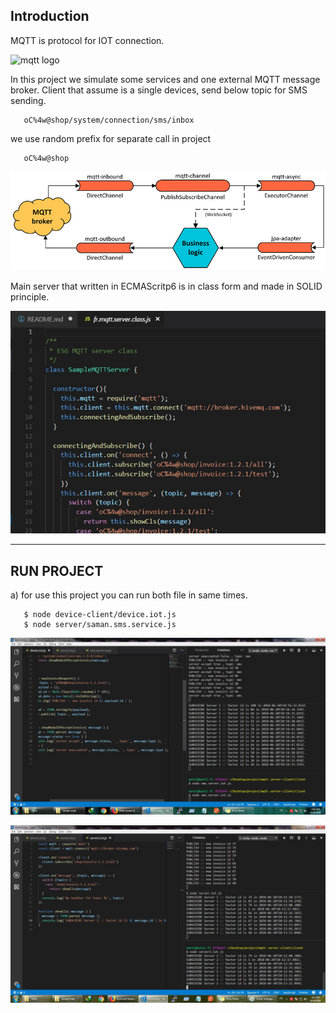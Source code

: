 
## Introduction

MQTT is protocol for IOT connection.

![mqtt logo](https://github.com/mimani68/mqtt_simulator/blob/master/images/MQTT.png)
 
In this project we simulate some services and one external MQTT message broker. Client that assume is a single devices, send below topic for SMS sending.

       oC%4w@shop/system/connection/sms/inbox

we use random prefix for separate call in project

       oC%4w@shop

![mqtt architecture](https://github.com/mimani68/mqtt_simulator/blob/master/images/mqtt-diagram.jpg)

Main server that written in ECMAScritp6 is in class form and made in SOLID principle.

![mqtt architecture](https://github.com/mimani68/mqtt_simulator/blob/master/images/server.jpg)


____
## RUN PROJECT

a) for use this project you can run both file in same times.

       $ node device-client/device.iot.js
       $ node server/saman.sms.service.js


![project-screen_one](https://github.com/mimani68/mqtt_simulator/blob/master/images/ReciverServer-SmsBroker-SenderClient.jpg)

![project-screen_two](https://github.com/mimani68/mqtt_simulator/blob/master/images/screen-shot.jpg)


